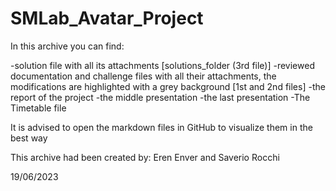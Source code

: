 # SMLab_Avatar_Project
In this archive you can find:

-solution file with all its attachments [solutions_folder (3rd file)]
-reviewed documentation and challenge files with all their attachments, the modifications are highlighted with a grey background [1st and 2nd files]
-the report of the project
-the middle presentation
-the last presentation
-The Timetable file

It is advised to open the markdown files in GitHub to visualize them in the best way


This archive had been created by:
Eren Enver and Saverio Rocchi

19/06/2023
